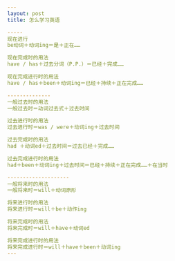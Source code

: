 ```yaml
---
layout: post
title: 怎么学习英语

-----
现在进行
be动词＋动词ing＝是＋正在……

现在完成时的用法
have / has＋过去分词（P.P.）＝已经＋完成……

现在完成进行时的用法
have / has＋been＋动词ing＝已经＋持续＋正在完成……

--------------
一般过去时的用法
一般过去时＝动词过去式＋过去时间

过去进行时的用法
过去进行时＝was / were＋动词ing＋过去时间

过去完成时的用法
had ＋动词ed＋过去时间＝过去已经＋完成……

过去完成进行时的用法
had＋been＋动词ing＋过去时间＝已经＋持续＋正在完成……＋在当时

--------------------
一般将来时的用法
一般将来时＝will＋动词原形

将来进行时的用法
将来进行时＝will＋be＋动作ing

将来完成时的用法
将来完成时＝will＋have＋动词ed

将来完成进行时的用法
将来完成进行时＝will＋have＋been＋动词ing
---
```



